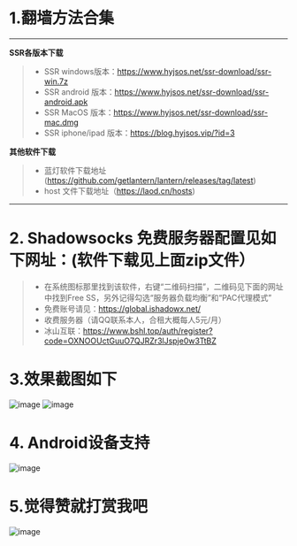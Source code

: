 # 1.翻墙方法合集

---

**SSR各版本下载**

>+ SSR windows版本：https://www.hyjsos.net/ssr-download/ssr-win.7z
>+ SSR android 版本：https://www.hyjsos.net/ssr-download/ssr-android.apk
>+ SSR MacOS 版本：https://www.hyjsos.net/ssr-download/ssr-mac.dmg
>+ SSR iphone/ipad 版本：https://blog.hyjsos.vip/?id=3

**其他软件下载**
>+  蓝灯软件下载地址 (https://github.com/getlantern/lantern/releases/tag/latest)
>+  host 文件下载地址（https://laod.cn/hosts)

---

# 2. Shadowsocks 免费服务器配置见如下网址：(软件下载见上面zip文件）
>+ 在系统图标那里找到该软件，右键“二维码扫描”，二维码见下面的网址中找到Free SS，另外记得勾选“服务器负载均衡”和“PAC代理模式”
>+ 免费账号请见：https://global.ishadowx.net/
>+ 收费服务器（请QQ联系本人，合租大概每人5元/月）
>+ 冰山互联：https://www.bshl.top/auth/register?code=OXNOOUctGuuO7QJRZr3lJspje0w3TtBZ

# 3.效果截图如下
![image](https://github.com/ZSCDumin/VPN/blob/master/2.png)
![image](https://github.com/ZSCDumin/VPN/blob/master/3.png)

# 4. Android设备支持
![image](https://github.com/ZSCDumin/VPN/blob/master/4.png)

# 5.觉得赞就打赏我吧
![image](https://github.com/ZSCDumin/ZhiXinApp/raw/master/screenshoot/17.png)

